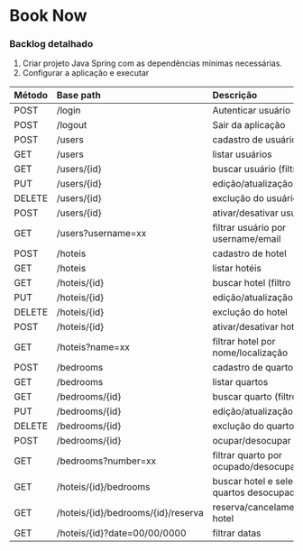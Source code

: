 # Book Now

### Backlog detalhado

1. Criar projeto Java Spring com as dependências mínimas necessárias.
2. Configurar a aplicação e executar

| Método | Base path                          | Descrição                                       |
|:-------|:-----------------------------------|:------------------------------------------------|
| POST   | /login                             | Autenticar usuário                              |
| POST   | /logout                            | Sair da aplicação                               |
| POST   | /users                             | cadastro de usuário                             |
| GET    | /users                             | listar usuários                                 |
| GET    | /users/{id}                        | buscar usuário (filtro simples)                 |
| PUT    | /users/{id}                        | edição/atualização do usuário                   |
| DELETE | /users/{id}                        | exclução do usuário                             |
| POST   | /users/{id}                        | ativar/desativar usuário                        |
| GET    | /users?username=xx                 | filtrar usuário por username/email              |
| POST   | /hoteis                            | cadastro de hotel                               |
| GET    | /hoteis                            | listar hotéis                                   |
| GET    | /hoteis/{id}                       | buscar hotel (filtro simples)                   |
| PUT    | /hoteis/{id}                       | edição/atualização do hotel                     |
| DELETE | /hoteis/{id}                       | exclução do hotel                               |
| POST   | /hoteis/{id}                       | ativar/desativar hotel                          |
| GET    | /hoteis?name=xx                    | filtrar hotel por nome/localização              |
| POST   | /bedrooms                          | cadastro de quarto                              |
| GET    | /bedrooms                          | listar quartos                                  |
| GET    | /bedrooms/{id}                     | buscar quarto (filtro simples)                  |
| PUT    | /bedrooms/{id}                     | edição/atualização do quarto                    |
| DELETE | /bedrooms/{id}                     | exclução do quarto                              |
| POST   | /bedrooms/{id}                     | ocupar/desocupar quarto                         |
| GET    | /bedrooms?number=xx                | filtrar quarto por ocupado/desocupado/número    |
| GET    | /hoteis/{id}/bedrooms              | buscar hotel e selecionar os quartos desocupado |
| GET    | /hoteis/{id}/bedrooms/{id}/reserva | reserva/cancelamento de hotel                   |
| GET    | /hoteis/{id}?date=00/00/0000       | filtrar datas                                   |

